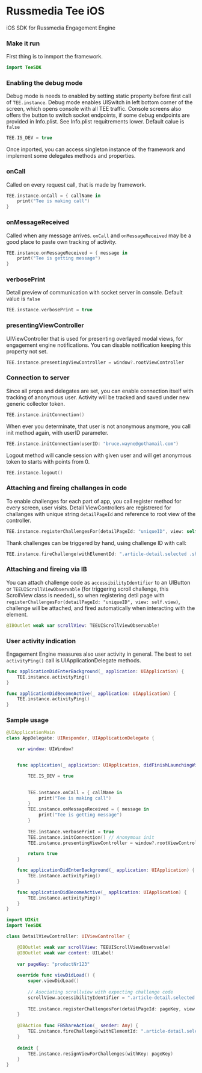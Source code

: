 # Russmedia Tee iOS
iOS SDK for Russmedia Engagement Engine

### Make it run

First thing is to inmport the framework.

```swift
import TeeSDK
```

### Enabling the debug mode

Debug mode is needs to enabled by setting static property before first call of `TEE.instance`. Debug mode enables UISwitch in left bottom corner of the screen, which opens console with all TEE traffic. Console screens also offers the button to switch socket endpoints, if some debug endpoints are provided in Info.plist. See Info.plist requitrements lower. Default calue is `false`

```swift
TEE.IS_DEV = true
```

Once inported, you can access singleton instance of the framework and implement some delegates methods and properties.

### onCall

Called on every request call, that is made by framework.

```swift
TEE.instance.onCall = { callName in
	print("Tee is making call")
}
```

### onMessageReceived

Called when any message arrives. `onCall` and `onMessageReceived` may be a good place to paste own tracking of activity.

```swift
TEE.instance.onMessageReceived = { message in
	print("Tee is getting message")
}
```

### verbosePrint

Detail preview of communication with socket server in console. Default value is `false`

```swift
TEE.instance.verbosePrint = true
```

### presentingViewController

UIViewController that is used for presenting overlayed modal views, for engagement engine notifications. You can disable notification keeping this property not set.

```swift
TEE.instance.presentingViewController = window?.rootViewController
```

### Connection to server

Since all props and delegates are set, you can enable connection itself with tracking of anonymous user.
Activity will be tracked and saved under new generic collector token.

```swift
TEE.instance.initConnection()
```

When ever you determinate, that user is not anonymous anymore, you call init method again, with userID parameter.

```swift
TEE.instance.initConnection(userID: "bruce.wayne@gothamail.com")
```

Logout method will cancle session with given user and will get anonymous token to starts with points from 0.

```swift
TEE.instance.logout()
```

### Attaching and fireing challanges in code

To enable challenges for each part of app, you call register method for every screen, user visits.
Detail ViewControllers are registrered for challanges with unique string `detailPageId` and reference to root view of the controller.

```swift
TEE.instance.registerChallengesFor(detailPageId: "uniqueID", view: self.view)
```

Thank challenges can be triggered by hand, using challenge ID with call:

```swift
TEE.instance.fireChallenge(withElementId: ".article-detail.selected .share.facebook")
```

### Attaching and fireing via IB

 You can attach challenge code as `accessibilityIdentifier` to an UIButton or `TEEUIScrollViewObservable` (for triggering scroll challenge, this ScrollView class is needed), so when registering detil page with `registerChallengesFor(detailPageId: "uniqueID", view: self.view)`, challenge will be attached, and fired automatically when interacting with the element.

```swift
@IBOutlet weak var scrollView: TEEUIScrollViewObservable!
```

### User activity indication

Engagement Engine measures also user activity in general. The best to set `activityPing()` call is UIApplicationDelegate methods.

```swift
func applicationDidEnterBackground(_ application: UIApplication) {
	TEE.instance.activityPing()
}

func applicationDidBecomeActive(_ application: UIApplication) {
	TEE.instance.activityPing()
}
```

### Sample usage

```swift
@UIApplicationMain
class AppDelegate: UIResponder, UIApplicationDelegate {

	var window: UIWindow?


	func application(_ application: UIApplication, didFinishLaunchingWithOptions launchOptions: [UIApplication.LaunchOptionsKey: Any]?) -> Bool {

		TEE.IS_DEV = true
		

		TEE.instance.onCall = { callName in
			print("Tee is making call")
		}
		TEE.instance.onMessageReceived = { message in
			print("Tee is getting message")
		}
		
		TEE.instance.verbosePrint = true
		TEE.instance.initConnection() // Anonymous init
		TEE.instance.presentingViewController = window?.rootViewController

		return true
	}

	func applicationDidEnterBackground(_ application: UIApplication) {
		TEE.instance.activityPing()
	}

	func applicationDidBecomeActive(_ application: UIApplication) {
		TEE.instance.activityPing()
	}
}
```

```swift
import UIKit
import TeeSDK

class DetailViewController: UIViewController {

	@IBOutlet weak var scrollView: TEEUIScrollViewObservable!
	@IBOutlet weak var content: UILabel!
	
	var pageKey: "productNr123"
	
	override func viewDidLoad() {
		super.viewDidLoad()
		
		// Asociating scrollview with expecting challenge code
		scrollView.accessibilityIdentifier = ".article-detail.selected .article.scroll"
		
		TEE.instance.registerChallengesFor(detailPageId: pageKey, view: self.view)
	}
	
	@IBAction func FBShareAction(_ sender: Any) {
		TEE.instance.fireChallenge(withElementId: ".article-detail.selected .share.facebook")
	}
	
	deinit {
		TEE.instance.resignViewForChallenges(withKey: pageKey)
	}
}
```
